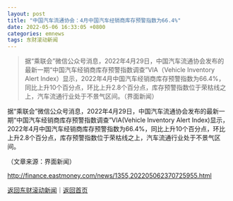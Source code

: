 ```yaml
---
layout: post
title: "中国汽车流通协会：4月中国汽车经销商库存预警指数为66.4%"
date: 2022-05-06 16:33:05 +0800
categories: emnews
tags: 东财滚动新闻
---
```

> 据“乘联会”微信公众号消息，2022年4月29日，中国汽车流通协会发布的最新一期“中国汽车经销商库存预警指数调查”VIA（Vehicle Inventory Alert Index）显示，2022年4月中国汽车经销商库存预警指数为66.4%，同比上升10个百分点，环比上升2.8个百分点，库存预警指数位于荣枯线之上，汽车流通行业处于不景气区间。（界面新闻）

<p>据“乘联会”微信公众号消息，2022年4月29日，中国汽车流通协会发布的最新一期“中国汽车经销商库存预警指数调查”VIA(Vehicle Inventory Alert Index)显示，2022年4月中国汽车经销商库存预警指数为66.4%，同比上升10个百分点，环比上升2.8个百分点，库存预警指数位于荣枯线之上，汽车流通行业处于不景气区间。</p><p class="em_media">（文章来源：界面新闻）</p>

<http://finance.eastmoney.com/news/1355,202205062370725955.html>

[返回东财滚动新闻](//finews.withounder.com/emnews/)｜[返回首页](//finews.withounder.com/)